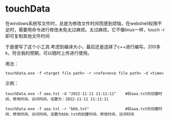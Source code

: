 # touchData

在windows系统写文件时，总是为修改文件时间而感到烦恼，在webshell权限不足时，需要用命令进行修改未免太过麻烦。太过麻烦。它不像linux一样，touch -r 即可复制其他文件时间

于是便写了这个小工具.考虑到编译大小，最后还是选择了c++进行编写。200多k，符合我的预期，可以随时上传进行使用。

用法：
~~~
touchData.exe -f <target file path> -r <reference file path> -d <time>
~~~

示例：
~~~
touchData.exe -f aaa.txt -d "2022-11-11 11:11:11"    #将aaa.txt的创建时间、修改时间、访问时间，设置为：2022-11-11 11:11:11

touchData.exe -f aaa.txt -r "bbb.txt"                #将aaa.txt的创建时间、修改时间、访问时间，设置为bbb.txt的创建时间、修改时间、访问时间
~~~
